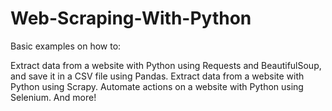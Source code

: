 # Web-Scraping-With-Python

Basic examples on how to:

  Extract data from a website with Python using Requests and BeautifulSoup, and save it in a CSV file using Pandas.
  Extract data from a website with Python using Scrapy.
  Automate actions on a website with Python using Selenium.
  And more!

